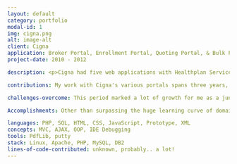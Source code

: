 ```yaml
---
layout: default
category: portfolio
modal-id: 1
img: cigna.png
alt: image-alt
client: Cigna
application: Broker Portal, Enrollment Portal, Quoting Portal, & Bulk Premium Quote Tool
project-date: 2010 - 2012

description: <p>Cigna had five web applications with Healthplan Services&#58; </p><p><ul class="text-left"><li><b>Broker Portal</b> - sell individual and family plans by running quotes, submitting enrollments, and viewing commissions data, for appointed brokers</li><li><b>Quoting Portal</b> - quote individual and family health & dental plans for the public.</li><li><b>Enrollment Portal</b> - enroll in the health & dental plans quoted, for public & brokers.</li><li><b>Member Portal</b> - view benefits, make payments, and track reported claims, for members.</li></ul>

contributions: My work with Cigna's various portals spans three years, based largely on new feature requests, including adding support for quoting dental products across ten states, regularly adding and terminating health products across ten states for both quoting and enrollment, overhauling the billing details calculations and layout for members, adding dynamic sorting and pagination for brokers' case listing & management, and modifying PDF proposal mapping.

challenges-overcome: This period marked a lot of growth for me as a junior web developer coming from a startup company, with my first experience in enterprise-level web applications. The biggest challenges I faced were mostly enterprise firsts&#58; <ul><li>Learning an in-house MVC framework</li><li>Building and contributing to object-oriented classes</li><li>Implementing advanced DB2 features, such as cursors, to facilitate pagination in result sets</li><li>Integration into in-house case management software</li><li>Writing design and test documents</li><li>Working on teams consisting of business analysts, project managers, and quality assurance testers</li><li>Mapping values to PDFs proposals using complex XMLs</li><li>working with AJAX using Prototype</li><li>Learning the vast business domain of health and related insurance</li><li>Working on servers directly using tools such as vim, grep, and tail, through putty</li></ul>

Accomplishments: Other than surpassing the huge learning curve of domain knowledge and enterprise exposure as a junior developer, one of my biggest contributions of this time period was successfully supporting one of the biggest clients, as well as raising the bar on design and test document writing and standards. In addition to these, I also succeeded in writing an internally-used bulk premium rating tool that allows rate analysts to run large data sets of quotes through uploadable spreadsheet to test their own rating engines. This tool is still in use today, and continues to save countless hours for an entire team of rate analysts.

languages: PHP, SQL, HTML, CSS, JavaScript, Prototype, XML
concepts: MVC, AJAX, OOP, IDE Debugging
tools: PdfLib, putty
stack: Linux, Apache, PHP, MySQL, DB2
lines-of-code-contributed: unknown, probably.. a lot!
---
```

